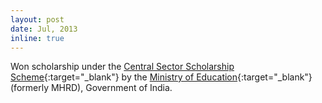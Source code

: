 ```yaml
---
layout: post
date: Jul, 2013
inline: true
---
```


Won scholarship under the [Central Sector Scholarship Scheme](https://scholarships.gov.in/public/schemeGuidelines/Guidelines_DOHE_CSSS.pdf){:target="_blank"} by the [Ministry of Education](http://www.education.nic.in/){:target="_blank"}(formerly MHRD), Government of India.